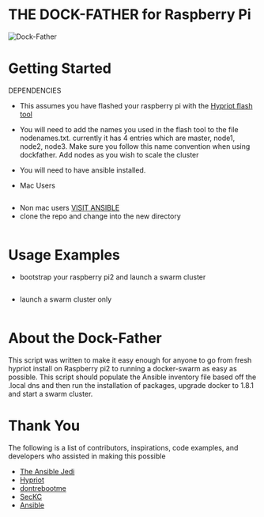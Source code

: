 THE DOCK-FATHER for Raspberry Pi
==================================
![Dock-Father](https://raw.github.com/Adamossenford/dock-father/master/pix/dock-father.png)


Getting Started
===============

DEPENDENCIES

* This assumes you have flashed your raspberry pi with the [Hypriot flash tool](https://github.com/hypriot/flash)

* You will need to add the names you used in the flash tool to the file nodenames.txt.  currently it has 4 entries which are master, node1, node2, node3.  Make sure you follow this name convention when using dockfather.  Add nodes as you wish to scale the cluster

* You will need to have ansible installed.  
* Mac Users
```brew install ansible
```
* Non mac users [VISIT ANSIBLE](http://docs.ansible.com/ansible/intro_installation.html)
* clone the repo and change into the new directory
```git clone https://github.com/AdamOssenford/dock-father.git
```
Usage Examples
==============
* bootstrap your raspberry pi2 and launch a swarm cluster
```./dock-father.sh
```
* launch a swarm cluster only
```./swarm-only.sh
```

About the Dock-Father
==============================
This script was written to make it easy enough for anyone to go from fresh hypriot install on Raspberry pi2 to running a docker-swarm as easy as possible.  This script should populate the Ansible inventory file based off the .local dns and then run the installation of packages, upgrade docker to 1.8.1 and start a swarm cluster.  

Thank You 
=========
The following is a list of contributors, inspirations, code examples, and developers who assisted in making this possible

* [The Ansible Jedi](http://www.github.com/dicbob)
* [Hypriot](http://blog.hypriot.com)
* [dontrebootme](http://www.github.com/dontrebootme)
* [SecKC](http://www.seckc.org)
* [Ansible](http://www.ansible.com)
